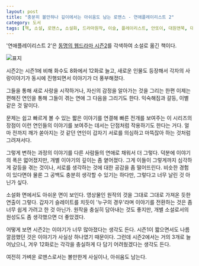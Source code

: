 ```yaml
---
layout: post
title: "충분히 볼만하나 깊이에서는 아쉬움도 남는 로맨스 - 연애플레이리스트 2"
category: 도서
tags: [책, 소설, 로맨스, 소설화, 드라마원작, 이슬, 플레이리스트, 안또이, 대원앤북, 대원씨아이, 서평]
---
```


'연애플레이리스트 2'은
[동명의 웹드라마 시즌2](https://www.youtube.com/watch?v=8DA9Q_5ECwM&list=PL920OTfqSyzfsIyv35e5c9mdONrr4pFrl)를 각색하여 소설로 옮긴 책이다.

![표지](https://lh3.googleusercontent.com/BhmrT1TvyzFh1KD4U6kWR1bOWiJkaLzNIj-yGNUQR5t0PMtlewgulC2Hf0xozpTxoOYoW3xZPWzs3g=s480)

시즌2는 시즌1에 비해 화수도 8화에서 12화로 늘고,
새로운 인물도 등장해서 각자의 사랑이야기가 동시에 진행되면서
이야기가 더 풍부해졌다.

그들을 통해 새로 사랑을 시작하거나,
자신의 감정을 알아가는 것을 그리는 한편
이제는 편해진 연인을 통해 그들이 겪는 연애 그 다음을 그리기도 한다.
익숙해짐과 갈등, 이별같은 것 말이다.

문제는 쉽고 빠르게 볼 수 있는 짧은 이야기를 연결해 빠른 전개를 보여주는 이 시리즈의 장점이
이런 연인들의 이야기를 보여주는 데서는 단점처럼 작용하기도 한다는 거다.
얼마 전까지 깨가 쏟아지는 것 같던 연인이
갑자기 서로를 의심하고 마뜩잖아 하는 것처럼 그려져서다.

그렇게 변하는 과정의 이야기를 다른 사람들의 연애로 채워서 더 그렇다.
덕분에 이야기의 폭은 얿어졌지만,
개별 이야기의 깊이는 좀 옅어졌다.
그게 이들이 그렇게까지 심각하게 갈등을 겪는 것이나,
서로를 생각하는 것에 대한 공감을 좀 떨어뜨린다.
비슷한 경험이 있다면야 물론 그 공백도 충분히 생각할 수 있기는 하다만,
그렇다고 너무 날린 것 아닌가 싶다.

소설화 면에서도 아쉬운 면이 보인다.
영상물인 원작의 것을 그대로 그대로 가져온 듯한 연출이 그렇다.
갑자기 슬레이트를 치듯이 '누구의 경우'라며 이야기를 전환하는 것은 좀 너무 쉽게 가려고 한 것 아닌가.
원작을 충실히 담아내는 것도 좋지만,
개별 소설로서의 원성도도 좀 생각했으면 더 좋았겠다.

어떻게 보면 시즌2는 이야기가 너무 많아졌다는 생각도 든다.
시즌1이 짧으면서도 나름 깔끔했던 것은 이야기가 사실상 하나였기 때문이다.
그런데 시즌2에서는 거의 3개로 늘어났으니,
겨우 12화로는 각각을 충실하게 다 담기 어려웠겠다는 생각도 든다.

여전히 가벼운 로맨스로서는 볼만한게 사실이나, 아쉬움도 남는다.

